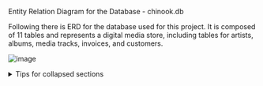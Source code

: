 Entity Relation Diagram for the Database - chinook.db

Following there is ERD for the database used for this project. It is composed of 11 tables and represents a digital media store, including tables for artists, albums, media tracks, invoices, and customers.


![image](https://github.com/alexalra/SQL-Practice/assets/78654579/e7bc5c38-3576-4f64-9bba-0c856afa5220)


<details>

<summary>Tips for collapsed sections</summary>

### You can add a header

You can add text within a collapsed section. 

You can add an image or a code block, too.

```ruby
   puts "Hello World"
```

</details>
